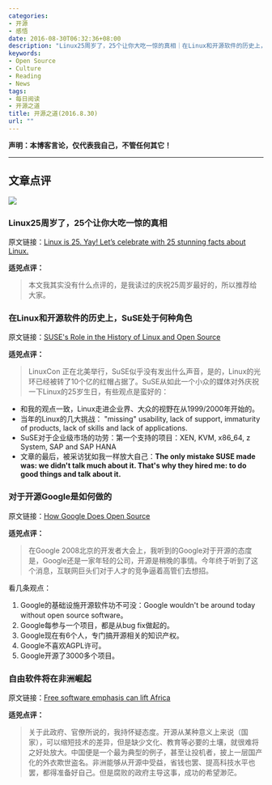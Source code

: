 ```yaml
---
categories:
- 开源
- 感悟
date: 2016-08-30T06:32:36+08:00
description: "Linux25周岁了，25个让你大吃一惊的真相｜在Linux和开源软件的历史上，SuSE处于何种角色｜对于开源Google是如何做的 ｜自由软件将在非洲崛起"
keywords:
- Open Source
- Culture
- Reading
- News
tags:
- 每日阅读
- 开源之道
title: 开源之道(2016.8.30)
url: ""
---
```


**声明：本博客言论，仅代表我自己，不管任何其它！**

---

## 文章点评

![](https://cdn-images-1.medium.com/max/1600/1*gIoNEmB9C0dadJJlDWqpOA.png)

### Linux25周岁了，25个让你大吃一惊的真相

原文链接：[Linux is 25. Yay! Let’s celebrate with 25 stunning facts about Linux.](https://medium.freecodecamp.com/linux-is-25-yay-lets-celebrate-with-25-rad-facts-about-linux-c8d8ac30076d#.tf5alwr2x)

**适兕点评：**

> 本文我其实没有什么点评的，是我读过的庆祝25周岁最好的，所以推荐给大家。

### 在Linux和开源软件的历史上，SuSE处于何种角色

原文链接：[SUSE's Role in the History of Linux and Open Source](http://thevarguy.com/open-source-application-software-companies/suses-role-history-linux-and-open-source)

**适兕点评：**

> LinuxCon 正在北美举行，SuSE似乎没有发出什么声音，是的，Linux的光环已经被转了10个亿的红帽占据了。SuSE从如此一个小众的媒体对外庆祝一下Linux的25岁生日，有些观点是蛮好的：

* 和我的观点一致，Linux走进企业界、大众的视野在从1999/2000年开始的。
* 当年的Linux的几大挑战： "missing" usability, lack of support, immaturity of products, lack of skills and lack of applications.
* SuSE对于企业级市场的功劳：第一个支持的项目：XEN, KVM, x86_64, z System, SAP and SAP HANA
* 文章的最后，被采访犹如我一样放大自己：**The only mistake SUSE made was: we didn't talk much about it. That's why they hired me: to do good things and talk about it.**


### 对于开源Google是如何做的

原文链接：[How Google Does Open Source](http://www.datamation.com/open-source/how-google-does-open-source.html)

**适兕点评：**

> 在Google 2008北京的开发者大会上，我听到的Google对于开源的态度是，Google还是一家年轻的公司，开源是稍晚的事情。今年终于听到了这个消息，互联网巨头们对于人才的竞争逼着高管们去想招。

看几条观点：

1. Google的基础设施开源软件功不可没：Google wouldn't be around today without open source software。
2. Google每参与一个项目，都是从bug fix做起的。
3. Google现在有6个人，专门搞开源相关的知识产权。
4. Google不喜欢AGPL许可。
5. Google开源了3000多个项目。

### 自由软件将在非洲崛起

原文链接：[Free software emphasis can lift Africa](http://www.busiweek.com/index1.php?Ctp=2&pI=5563&pLv=3&srI=69&spI=221&cI=11)

**适兕点评：**

> 关于此政府、官僚所说的，我持怀疑态度。开源从某种意义上来说（国家），可以缩短技术的差异，但是缺少文化、教育等必要的土壤，就很难将之好处放大。中国便是一个最为典型的例子，甚至让投机者，披上一层国产化的外衣欺世盗名。非洲能够从开源中受益，省钱也罢、提高科技水平也罢，都得准备好自己。但是腐败的政府主导这事，成功的希望渺茫。

